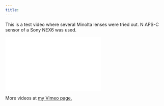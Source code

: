 ```yaml
---
title:
---
```


This is a test video where several Minolta lenses were tried out. N APS-C sensor
of a Sony NEX6 was used.

<iframe src="//player.vimeo.com/video/148729780?title=0&amp;byline=0&amp;portrait=0" frameborder="0" width="300" height="170" webkitallowfullscreen mozallowfullscreen allowfullscreen></iframe>

More videos at [my Vimeo page.](http://vimeo.com/fabriziotappero)
